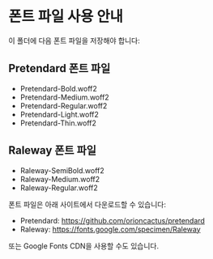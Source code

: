 # 폰트 파일 사용 안내

이 폴더에 다음 폰트 파일을 저장해야 합니다:

## Pretendard 폰트 파일
- Pretendard-Bold.woff2
- Pretendard-Medium.woff2
- Pretendard-Regular.woff2
- Pretendard-Light.woff2
- Pretendard-Thin.woff2

## Raleway 폰트 파일
- Raleway-SemiBold.woff2
- Raleway-Medium.woff2
- Raleway-Regular.woff2

폰트 파일은 아래 사이트에서 다운로드할 수 있습니다:
- Pretendard: https://github.com/orioncactus/pretendard
- Raleway: https://fonts.google.com/specimen/Raleway

또는 Google Fonts CDN을 사용할 수도 있습니다.
